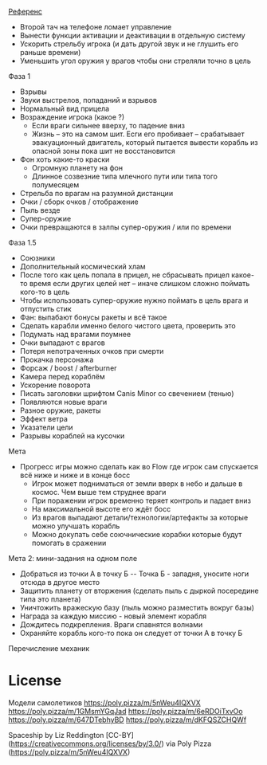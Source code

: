 [Референс](https://youtu.be/-L6QwRQh3yg)

-   Второй тач на телефоне ломает управление
-   Вынести функции активации и деактивации в отдельную систему
-   Ускорить стрельбу игрока (и дать другой звук и не глушить его раньше времени)
-   Уменьшить угол оружия у врагов чтобы они стреляли точно в цель

Фаза 1

-   Взрывы
-   Звуки выстрелов, попаданий и взрывов
-   Нормальный вид прицела
-   Возраждение игрока (какое ?)
    -   Если враги сильнее вверху, то падение вниз
    -   Жизнь – это на самом шит. Есги его пробивает – срабатывает эвакуационный двигатель, который
        пытается вывести корабль из опасной зоны пока шит не восстановится
-   Фон хоть какие-то краски
    -   Огромную планету на фон
    -   Длинное созвезние типа млечного пути или типа того полумесяцем
-   Стрельба по врагам на разумной дистанции
-   Очки / сборк очков / отображение
-   Пыль везде
-   Супер-оружие
-   Очки превращаются в залпы супер-оружия / или по времени

Фаза 1.5

-   Союзники
-   Дополнительный космический хлам
-   После того как цель попала в прицел, не сбрасывать прицел какое-то время
    если других целей нет – иначе слишком сложно поймать кого-то в цель
-   Чтобы использовать супер-оружие нужно поймать в цель врага и отпустить стик
-   Фан: выпабают бонусы ракеты и всё такое
-   Сделать карабли именно белого чистого цвета, проверить это
-   Подумать над врагами поумнее
-   Очки выпадают с врагов
-   Потеря непотраченных очков при смерти
-   Прокачка персонажа
-   Форсаж / boost / afterburner
-   Камера перед кораблём
-   Ускорение поворота
-   Писать заголовки шрифтом Canis Minor со свечением (тенью)
-   Появляются новые враги
-   Разное оружие, ракеты
-   Эффект ветра
-   Указатели цели
-   Разрывы кораблей на кусочки

Мета

-   Прогресс игры можно сделать как во Flow где игрок сам спускается всё ниже и ниже и в конце босс
    -   Игрок может подниматься от земли вверх в небо и дальше в космос. Чем выше тем струднее враги
    -   При поражении игрок временно теряет контроль и падает вниз
    -   На максимальной высоте его ждёт босс
    -   Из врагов выпадают детали/технологии/артефакты за которые можно улучшать корабль
    -   Можно докупать себе соючнические корабки которые будут помогать в сражении

Мета 2: мини-задания на одном поле

-   Добраться из точки А в точку Б
    -- Точка Б - западня, уносите ноги отсюда в другое место
-   Защитить планету от вторжения (сделать пыль с дыркой посередине типа это планета)
-   Уничтожить вражескую базу (пыль можно разместить вокруг базы)
-   Награда за каждую миссию - новый элемент корабля
-   Дождитесь подкрепления. Враги спавнятся волнами
-   Охраняйте корабль кого-то пока он следует от точки А в точку Б

Перечисление механик

# License

Модели самолетиков
https://poly.pizza/m/5nWeu4IQXVX
https://poly.pizza/m/1GMsmYGqJad
https://poly.pizza/m/6eRDOiTxvOo
https://poly.pizza/m/647DTebhyBD
https://poly.pizza/m/dKFQSZCHQWf

Spaceship by Liz Reddington [CC-BY] (https://creativecommons.org/licenses/by/3.0/) via Poly Pizza (https://poly.pizza/m/5nWeu4IQXVX)

